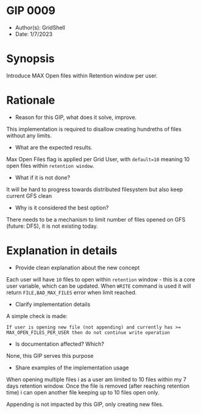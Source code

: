 # GIP 0009
- Author(s): GridShell
- Date: 1/7/2023

# Synopsis
Introduce MAX Open files within Retention window per user.

# Rationale
- Reason for this GIP, what does it solve, improve. 

This implementation is required to disallow creating hundreths of files without any limits.

- What are the expected results.

Max Open Files flag is applied per Grid User, with `default=10` meaning 10 open files within `retention window`.

- What if it is not done?

It will be hard to progress towards distributed filesystem but also keep current GFS clean

- Why is it considered the best option?

There needs to be a mechanism to limit number of files opened on GFS (future: DFS), it is not existing today.

# Explanation in details
- Provide clean explanation about the new concept

Each user will have `10` files to open within `retention` window - this is a core user variable, which can be updated.
When `WRITE` command is used it will return `FILE,BAD_MAX_FILES` error when limit reached.

- Clarify implementation details

A simple check is made:

`If user is opening new file (not appending) and currently has >= MAX_OPEN_FILES_PER_USER then do not continue write operation`

- Is documentation affected? Which?

None, this GIP serves this purpose

- Share examples of the implementation usage

When opening multiple files i as a user am limited to 10 files within my 7 days retention window.
Once the file is removed (after reaching retention time) i can open another file keeping up to 10 files open only.

Appending is not impacted by this GIP, only creating new files.



